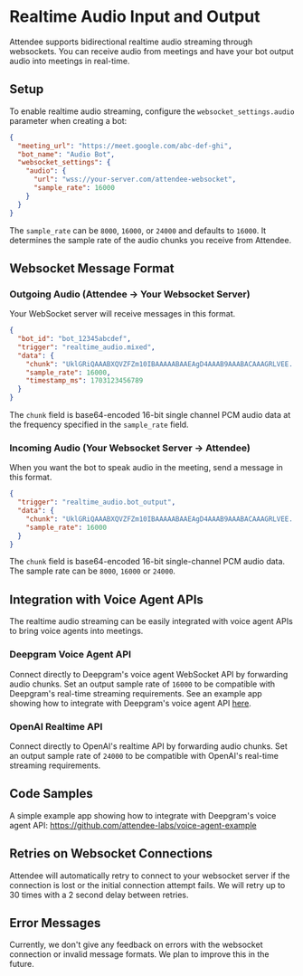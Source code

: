 # Realtime Audio Input and Output

Attendee supports bidirectional realtime audio streaming through websockets. You can receive audio from meetings and have your bot output audio into meetings in real-time.

## Setup

To enable realtime audio streaming, configure the `websocket_settings.audio` parameter when creating a bot:

```json
{
  "meeting_url": "https://meet.google.com/abc-def-ghi",
  "bot_name": "Audio Bot",
  "websocket_settings": {
    "audio": {
      "url": "wss://your-server.com/attendee-websocket",
      "sample_rate": 16000
    }
  }
}
```

The `sample_rate` can be `8000`, `16000`, or `24000` and defaults to `16000`. It determines the sample rate of the audio chunks you receive from Attendee.

## Websocket Message Format

### Outgoing Audio (Attendee → Your Websocket Server)

Your WebSocket server will receive messages in this format.

```json
{
  "bot_id": "bot_12345abcdef",
  "trigger": "realtime_audio.mixed",
  "data": {
    "chunk": "UklGRiQAAABXQVZFZm10IBAAAAABAAEAgD4AAAB9AAABACAAAGRLVEE...",
    "sample_rate": 16000,
    "timestamp_ms": 1703123456789
  }
}
```

The `chunk` field is base64-encoded 16-bit single channel PCM audio data at the frequency specified in the `sample_rate` field.

### Incoming Audio (Your Websocket Server → Attendee)

When you want the bot to speak audio in the meeting, send a message in this format.

```json
{
  "trigger": "realtime_audio.bot_output",
  "data": {
    "chunk": "UklGRiQAAABXQVZFZm10IBAAAAABAAEAgD4AAAB9AAABACAAAGRLVEE...",
    "sample_rate": 16000
  }
}
```

The `chunk` field is base64-encoded 16-bit single-channel PCM audio data. The sample rate can be `8000`, `16000` or `24000`.

## Integration with Voice Agent APIs

The realtime audio streaming can be easily integrated with voice agent APIs to bring voice agents into meetings.

### Deepgram Voice Agent API
Connect directly to Deepgram's voice agent WebSocket API by forwarding audio chunks. Set an output sample rate of `16000` to be compatible with Deepgram's real-time streaming requirements. See an example app showing how to integrate with Deepgram's voice agent API [here](https://github.com/attendee-labs/voice-agent-example).

### OpenAI Realtime API
Connect directly to OpenAI's realtime API by forwarding audio chunks. Set an output sample rate of `24000` to be compatible with OpenAI's real-time streaming requirements.

## Code Samples

A simple example app showing how to integrate with Deepgram's voice agent API: https://github.com/attendee-labs/voice-agent-example

## Retries on Websocket Connections

Attendee will automatically retry to connect to your websocket server if the connection is lost or the initial connection attempt fails. We will retry up to 30 times with a 2 second delay between retries.

## Error Messages

Currently, we don't give any feedback on errors with the websocket connection or invalid message formats. We plan to improve this in the future.


